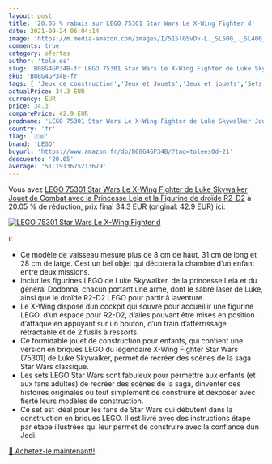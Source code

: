 ```yaml
---
layout: post
title: '20.05 % rabais sur LEGO 75301 Star Wars Le X-Wing Fighter d'
date: 2021-09-24 06:04:14
image: 'https://m.media-amazon.com/images/I/515l05vDv-L._SL500_._SL400_.jpg'
comments: true
category: ofertas
author: 'tole.es'
slug: 'B08G4GP34B-fr LEGO 75301 Star Wars Le X-Wing Fighter de Luke Skywalker...'
sku: 'B08G4GP34B-fr'
tags: [ 'Jeux de construction','Jeux et Jouets','Jeux et jouets','Sets de jeux de construction','lego', ]
actualPrice: 34.3 EUR
currency: EUR
price: 34.3
comparePrice: 42.9 EUR
prodname: 'LEGO 75301 Star Wars Le X-Wing Fighter de Luke Skywalker Jouet de Combat avec la Princesse Leia et la Figurine de droïde R2-D2'
country: 'fr'
flag: '🇫🇷'
brand: 'LEGO'
buyurl: 'https://www.amazon.fr/dp/B08G4GP34B/?tag=tolees0d-21'
descuento: '20.05'
average: '51.1913675213679'
---
```


Vous avez [LEGO 75301 Star Wars Le X-Wing Fighter de Luke Skywalker Jouet de Combat avec la Princesse Leia et la Figurine de droïde R2-D2](https://www.amazon.fr/dp/B08G4GP34B/?tag=tolees0d-21)  à  20.05 % de réduction, prix final  34.3 EUR (original: 42.9 EUR) ici:

[![LEGO 75301 Star Wars Le X-Wing Fighter d](https://m.media-amazon.com/images/I/515l05vDv-L._SL500_._SL400_.jpg)](https://www.amazon.fr/dp/B08G4GP34B/?tag=tolees0d-21)

ℹ️:

- Ce modèle de vaisseau mesure plus de 8 cm de haut, 31 cm de long et 28 cm de large. Cest un bel objet qui décorera la chambre d’un enfant entre deux missions.
- Inclut les figurines LEGO de Luke Skywalker, de la princesse Leia et du général Dodonna, chacun portant une arme, dont le sabre laser de Luke, ainsi que le droïde R2-D2 LEGO pour partir à laventure.
- Le X-Wing dispose dun cockpit qui souvre pour accueillir une figurine LEGO, d’un espace pour R2-D2, d’ailes pouvant être mises en position d’attaque en appuyant sur un bouton, d’un train d’atterrissage rétractable et de 2 fusils à ressorts.
- Ce formidable jouet de construction pour enfants, qui contient une version en briques LEGO du légendaire X-Wing Fighter Star Wars (75301) de Luke Skywalker, permet de recréer des scènes de la saga Star Wars classique.
- Les sets LEGO Star Wars sont fabuleux pour permettre aux enfants (et aux fans adultes) de recréer des scènes de la saga, dinventer des histoires originales ou tout simplement de construire et dexposer avec fierté leurs modèles de construction.
- Ce set est idéal pour les fans de Star Wars qui débutent dans la construction en briques LEGO. Il est livré avec des instructions étape par étape illustrées qui leur permet de construire avec la confiance dun Jedi.

[🛒 Achetez-le maintenant!!](https://www.amazon.fr/dp/B08G4GP34B/?tag=tolees0d-21)
